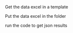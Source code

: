 Get the data excel in a template

Put the data excel in the folder

run the code to get json results